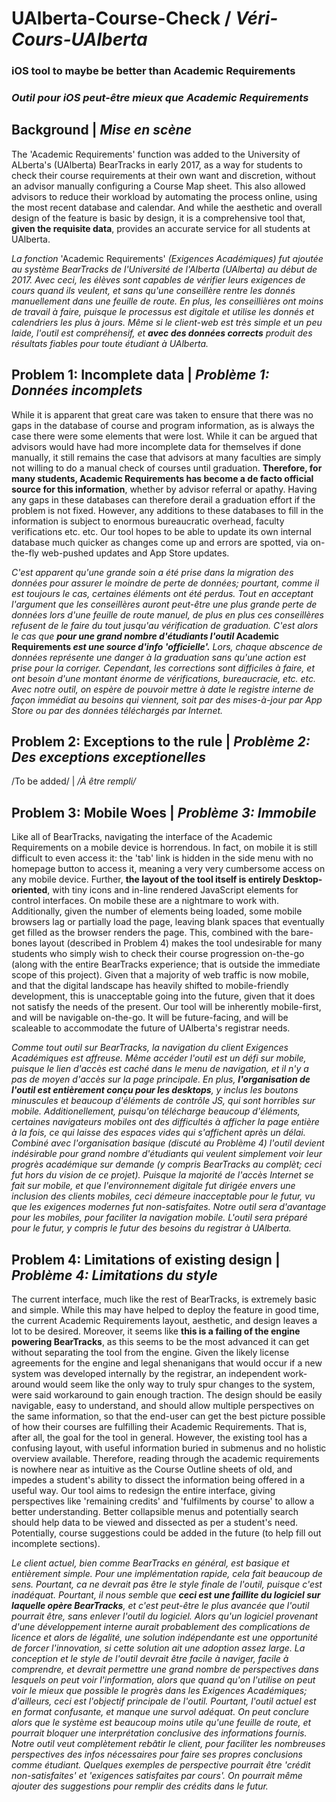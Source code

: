 # UAlberta-Course-Check / <i>Véri-Cours-UAlberta</i>
### iOS tool to maybe be better than Academic Requirements
### <i>Outil pour iOS peut-être mieux que Academic Requirements</i>

## Background | <i>Mise en scène</i>
The 'Academic Requirements' function was added to the University of ALberta's (UAlberta) BearTracks in early 2017, as a way for students to check their course requirements at their own want and discretion, without an advisor manually configuring a Course Map sheet. This also allowed advisors to reduce their workload by automating the process online, using the most recent database and calendar. And while the aesthetic and overall design of the feature is basic by design, it is a comprehensive tool that, **given the requisite data**, provides an accurate service for all students at UAlberta.

<i>La fonction </i>'Academic Requirements'<i> (Exigences Académiques) fut ajoutée au système BearTracks de l'Université de l'Alberta (UAlberta) au début de 2017. Avec ceci, les élèves sont capables de vérifier leurs exigences de cours quand ils veulent, et sans qu'une conseillère rentre les donnés manuellement dans une feuille de route. En plus, les conseillières ont moins de travail à faire, puisque le processus est digitale et utilise les donnés et calendriers les plus à jours. Même si le client-web est très simple et un peu laide, l'outil est compréhensif, et **avec des données corrects** produit des résultats fiables pour toute étudiant à UAlberta.</i>

## Problem 1: Incomplete data | <i>Problème 1: Données incomplets</i>
While it is apparent that great care was taken to ensure that there was no gaps in the database of course and program information, as is always the case there were some elements that were lost. While it can be argued that advisors would have had more incomplete data for themselves if done manually, it still remains the case that advisors at many faculties are simply not willing to do a manual check of courses until graduation. **Therefore, for many students, Academic Requirements has become a de facto official source for this information**, whether by advisor referral or apathy. Having any gaps in these databases can therefore derail a graduation effort if the problem is not fixed. However, any additions to these databases to fill in the information is subject to enormous bureaucratic overhead, faculty verifications etc. etc.
Our tool hopes to be able to update its own internal database much quicker as changes come up and errors are spotted, via on-the-fly web-pushed updates and App Store updates.

<i>C'est apparent qu'une grande soin a été prise dans la migration des données pour assurer le moindre de perte de données; pourtant, comme il est toujours le cas, certaines éléments ont été perdus. Tout en acceptant l'argument que les conseillères auront peut-être une plus grande perte de données lors d'une feuille de route manuel, de plus en plus ces conseillères refusent de le faire du tout jusqu'au vérification de graduation. C'est alors le cas que **pour une grand nombre d'étudiants l'outil </i>Academic Requirements<i> est une source d'info 'officielle'.** Lors, chaque abscence de données représente une danger à la graduation sans qu'une action est prise pour la corriger. Cependant, les corrections sont difficiles à faire, et ont besoin d'une montant énorme de vérifications, bureaucracie, etc. etc.
Avec notre outil, on espère de pouvoir mettre à date le registre interne de façon immédiat au besoins qui viennent, soit par des mises-à-jour par App Store ou par des données téléchargés par Internet.</i>

## Problem 2: Exceptions to the rule | <i>Problème 2: Des exceptions exceptionelles</i>
/To be added/ | <i>/À être rempli/</i>

## Problem 3: Mobile Woes | <i>Problème 3: Immobile</i>
Like all of BearTracks, navigating the interface of the Academic Requirements on a mobile device is horrendous. In fact, on mobile it is still difficult to even access it: the 'tab' link is hidden in the side menu with no homepage button to access it, meaning a very very cumbersome access on any mobile device. Further, **the layout of the tool itself is entirely Desktop-oriented**, with tiny icons and in-line rendered JavaScript elements for control interfaces. On mobile these are a nightmare to work with. Additionally, given the number of elements being loaded, some mobile browsers lag or partially load the page, leaving blank spaces that eventually get filled as the browser renders the page. This, combined with the bare-bones layout (described in Problem 4) makes the tool undesirable for many students who simply wish to check their course progression on-the-go (along with the entire BearTracks experience; that is outside the immediate scope of this project).
Given that a majority of web traffic is now mobile, and that the digital landscape has heavily shifted to mobile-friendly development, this is unacceptable going into the future, given that it does not satisfy the needs of the present.
Our tool will be inherently mobile-first, and will be navigable on-the-go. It will be future-facing, and will be scaleable to accommodate the future of UAlberta's registrar needs.

<i>Comme tout outil sur BearTracks, la navigation du client Exigences Académiques est affreuse. Même accéder l'outil est un défi sur mobile, puisque le lien d'accès est caché dans le menu de navigation, et il n'y a pas de moyen d'accès sur la page principale. En plus, **l'organisation de l'outil est entièrement conçu pour les desktops**, y inclus les boutons minuscules et beaucoup d'éléments de contrôle JS, qui sont horribles sur mobile. Additionellement, puisqu'on télécharge beaucoup d'éléments, certaines navigateurs mobiles ont des difficultés à afficher la page entière à la fois, ce qui laisse des espaces vides qui s'affichent après un délai. Combiné avec l'organisation basique (discuté au Problème 4) l'outil devient indésirable pour grand nombre d'étudiants qui veulent simplement voir leur progrès académique sur demande (y compris BearTracks au complèt; ceci fut hors du vision de ce projet).
Puisque la majorité de l'accès Internet se fait sur mobile, et que l'environnement digitale fut dirigée envers une inclusion des clients mobiles, ceci démeure inacceptable pour le futur, vu que les exigences modernes fut non-satisfaites.
Notre outil sera d'avantage pour les mobiles, pour faciliter la navigation mobile. L'outil sera préparé pour le futur, y compris le futur des besoins du registrar à UAlberta.</i>

## Problem 4: Limitations of existing design | <i>Problème 4: Limitations du style</i>
The current interface, much like the rest of BearTracks, is extremely basic and simple. While this may have helped to deploy the feature in good time, the current Academic Requirements layout, aesthetic, and design leaves a lot to be desired. Moreover, it seems like **this is a failing of the engine powering BearTracks**, as this seems to be the most advanced it can get without separating the tool from the engine. Given the likely license agreements for the engine and legal shenanigans that would occur if a new system was developed internally by the registrar, an independent work-around would seem like the only way to truly spur changes to the system, were said workaround to gain enough traction.
The design should be easily navigable, easy to understand, and should allow multiple perspectives on the same information, so that the end-user can get the best picture possible of how their courses are fulfilling their Academic Requirements. That is, after all, the goal for the tool in general. However, the existing tool has a confusing layout, with useful information buried in submenus and no holistic overview available. Therefore, reading through the academic requirements is nowhere near as intuitive as the Course Outline sheets of old, and impedes a student's ability to dissect the information being offered in a useful way.
Our tool aims to redesign the entire interface, giving perspectives like 'remaining credits' and 'fulfilments by course' to allow a better understanding. Better collapsible menus and potentially search should help data to be viewed and dissected as per a student's need. Potentially, course suggestions could be added in the future (to help fill out incomplete sections).

<i>Le client actuel, bien comme BearTracks en général, est basique et entièrement simple. Pour une implémentation rapide, cela fait beaucoup de sens. Pourtant, ca ne devrait pas être le style finale de l'outil, puisque c'est inadéquat. Pourtant, il nous semble que **ceci est une faillite du logiciel sur laquelle opère BearTracks**, et c'est peut-être le plus avancée que l'outil pourrait être, sans enlever l'outil du logiciel. Alors qu'un logiciel provenant d'une développement interne aurait probablement des complications de licence et alors de légalité, une solution indépendante est une opportunité de forcer l'innovation, si cette solution ait une adoption assez large.
La conception et le style de l'outil devrait être facile à naviger, facile à comprendre, et devrait permettre une grand nombre de perspectives dans lesquels on peut voir l'information, alors que quand qu'on l'utilise on peut voir le mieux que possible le progrès dans les Exigences Académiques; d'ailleurs, ceci est l'objectif principale de l'outil. Pourtant, l'outil actuel est en format confusante, et manque une survol adéquat. On peut conclure alors que le système est beaucoup moins utile qu'une feuille de route, et pourrait bloquer une interprétation conclusive des informations fournis.
Notre outil veut complètement rebâtir le client, pour faciliter les nombreuses perspectives des infos nécessaires pour faire ses propres conclusions comme étudiant. Quelques exemples de perspective pourrait être 'crédit non-satisfaites' et 'exigences satisfaites par cours'. On pourrait même ajouter des suggestions pour remplir des crédits dans le futur.</i>
